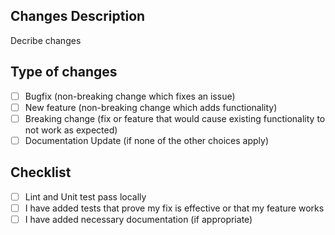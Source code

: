 ## Changes Description
Decribe changes

## Type of changes
- [ ] Bugfix (non-breaking change which fixes an issue)
- [ ] New feature (non-breaking change which adds functionality)
- [ ] Breaking change (fix or feature that would cause existing functionality to not work as expected)
- [ ] Documentation Update (if none of the other choices apply)

## Checklist
- [ ] Lint and Unit test pass locally
- [ ] I have added tests that prove my fix is effective or that my feature works
- [ ] I have added necessary documentation (if appropriate)
